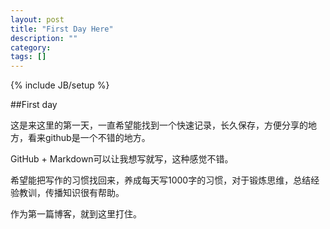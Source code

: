 ```yaml
---
layout: post
title: "First Day Here"
description: ""
category: 
tags: []
---
```

{% include JB/setup %}

##First day

这是来这里的第一天，一直希望能找到一个快速记录，长久保存，方便分享的地方，看来github是一个不错的地方。

GitHub + Markdown可以让我想写就写，这种感觉不错。

希望能把写作的习惯找回来，养成每天写1000字的习惯，对于锻炼思维，总结经验教训，传播知识很有帮助。

作为第一篇博客，就到这里打住。



